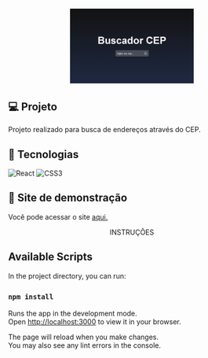 <p align="center">
  <img src="https://github.com/d7pimenta/localizador-via-cep/blob/main/public/readme/buscador.PNG" width="50%">
</p>

## :computer: Projeto
Projeto realizado para busca de endereços através do CEP.

## :rocket: Tecnologias
![React](https://img.shields.io/badge/react-%2320232a.svg?style=for-the-badge&logo=react&logoColor=%2361DAFB)
![CSS3](https://img.shields.io/badge/css3-%231572B6.svg?style=for-the-badge&logo=css3&logoColor=white)

## :eyes: Site de demonstração

Você pode acessar o site [aqui.](https://d7pimenta.github.io/localizador-via-cep/)

<p align="center">INSTRUÇÕES</p>







## Available Scripts

In the project directory, you can run:

### `npm install`

Runs the app in the development mode.\
Open [http://localhost:3000](http://localhost:3000) to view it in your browser.

The page will reload when you make changes.\
You may also see any lint errors in the console.
